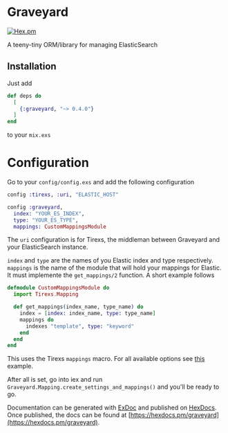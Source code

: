 # Graveyard

[![Hex.pm](https://img.shields.io/badge/hex-0.4.0-blue.svg)](https://hex.pm/packages/graveyard)

A teeny-tiny ORM/library for managing ElasticSearch

## Installation

Just add

```elixir
def deps do
  [
    {:graveyard, "~> 0.4.0"}
  ]
end
```

to your `mix.exs`

# Configuration

Go to your `config/config.exs` and add the following configuration

~~~elixir
config :tirexs, :uri, "ELASTIC_HOST"

config :graveyard,
  index: "YOUR_ES_INDEX",
  type: "YOUR_ES_TYPE",
  mappings: CustomMappingsModule
~~~

The `uri` configuration is for Tirexs, the middleman between Graveyard and your ElasticSearch instance.

`index` and `type` are the names of you Elastic index and type respectively. `mappings` is the name of the module that will hold your mappings for Elastic. It must implemente the `get_mappings/2` function. A short example follows

~~~elixir
defmodule CustomMappingsModule do
  import Tirexs.Mapping

  def get_mappings(index_name, type_name) do
    index = [index: index_name, type: type_name]
    mappings do
      indexes "template", type: "keyword"
    end
  end
end
~~~

This uses the Tirexs `mappings` macro. For all available options see [this](https://github.com/Zatvobor/tirexs/blob/master/examples/mapping_with_settings.exs) example.


After all is set, go into iex and run `Graveyard.Mapping.create_settings_and_mappings()` and you'll be ready to go.


Documentation can be generated with [ExDoc](https://github.com/elixir-lang/ex_doc)
and published on [HexDocs](https://hexdocs.pm). Once published, the docs can
be found at [https://hexdocs.pm/graveyard](https://hexdocs.pm/graveyard).

